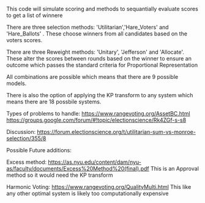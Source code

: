 This code will simulate scoring and methods to sequantially evaluate scores to get a list of winnere

There are three selection methods: 'Utilitarian','Hare_Voters' and 'Hare_Ballots' . 
These choose winners from all candidates based on the voters scores.

There are three Reweight methods: 'Unitary', 'Jefferson' and 'Allocate'.
These alter the scores between rounds based on the winner to ensure an outcome which passes the standard criteria for Proportional Representation

All combinations are possible which means that there are 9 possible models.

There is also the option of applying the KP transform to any system which means there are 18 possbile systems. 


Types of problems to handle:
https://www.rangevoting.org/AssetBC.html
https://groups.google.com/forum/#!topic/electionscience/Rk4ZGf-s-s8

Discussion: https://forum.electionscience.org/t/utilitarian-sum-vs-monroe-selection/355/8


Possible Future additions:

Excess method:
https://as.nyu.edu/content/dam/nyu-as/faculty/documents/Excess%20Method%20(final).pdf
This is an Approval method so it would need the KP transform

Harmonic Voting:
https://www.rangevoting.org/QualityMulti.html
This like any other optimal system is likely too computationally expensive

